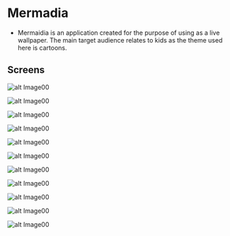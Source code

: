 # Mermadia

 *  Mermaidia is an application created for the purpose of using as a live wallpaper. 
    The main target audience relates to kids as the theme used here is cartoons.

 ## Screens

![alt Image00](./img/m1.png)

![alt Image00](./img/m2.png)

![alt Image00](./img/m3.png)

![alt Image00](./img/m4.png)

![alt Image00](./img/m5.png)

![alt Image00](./img/m6.png)

![alt Image00](./img/m7.png)

![alt Image00](./img/m8.png)

![alt Image00](./img/m8.png)

![alt Image00](./img/m9.png)

![alt Image00](./img/m10.png)


